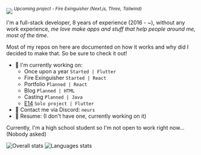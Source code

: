 <img align=center src="https://github.com/Neurs12/Neurs12/assets/31346263/6e9c4bf2-b369-490e-82bb-915a796a9be7" />
<sup><i>Upcoming project - Fire Exinguisher (Next.js, Three, Tailwind)</i></sup>

I'm a full-stack developer, 8 years of experience (2016 - ~), without any work experience, *me love make apps and stuff that help people around me, most of the time*.

Most of my repos on here are documented on how it works and why did I decided to make that. So be sure to check it out!

- 🔭 I'm currently working on:
  - Once upon a year `Started | Flutter`
  - Fire Exinguisher `Started | React`
  - Portfolio `Planned | React`
  - Blog `Planned | HTML`
  - Casting `Planned | Java`
  - [E14](https://github.com/E14VN) `Solo project | Flutter`
- 📨 Contact me via Discord: `neurs`
- 📃 Resume: (I don't have one, currently working on it)

Currently, I'm a high school student so I'm not open to work right now... (Nobody asked)

![Overall stats](https://github-readme-stats.vercel.app/api?username=Neurs12&show_icons=true&theme=transparent)
![Languages stats](https://github-readme-stats.vercel.app/api/top-langs/?username=Neurs12&theme=transparent)
